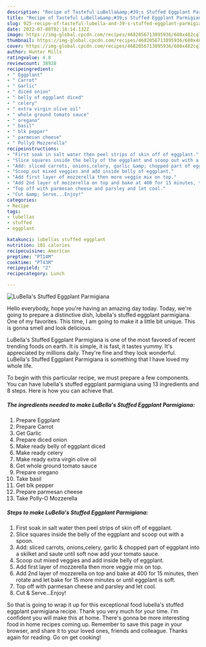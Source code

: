 ```yaml
---
description: "Recipe of Tasteful LuBella&amp;#39;s Stuffed Eggplant Parmigiana"
title: "Recipe of Tasteful LuBella&amp;#39;s Stuffed Eggplant Parmigiana"
slug: 925-recipe-of-tasteful-lubella-and-39-s-stuffed-eggplant-parmigiana
date: 2022-07-08T02:18:14.132Z
image: https://img-global.cpcdn.com/recipes/4682056713895936/680x482cq70/lubellas-stuffed-eggplant-parmigiana-recipe-main-photo.jpg
thumbnail: https://img-global.cpcdn.com/recipes/4682056713895936/680x482cq70/lubellas-stuffed-eggplant-parmigiana-recipe-main-photo.jpg
cover: https://img-global.cpcdn.com/recipes/4682056713895936/680x482cq70/lubellas-stuffed-eggplant-parmigiana-recipe-main-photo.jpg
author: Hunter Mills
ratingvalue: 4.8
reviewcount: 38928
recipeingredient:
- " Eggplant"
- " Carrot"
- " Garlic"
- " diced onion"
- " belly of eggplant diced"
- " celery"
- " extra virgin olive oil"
- " whole ground tomato sauce"
- " oregano"
- " basil"
- " blk pepper"
- " parmesan cheese"
- " PollyO Mozzerella"
recipeinstructions:
- "First soak in salt water then peel strips of skin off of eggplant."
- "Slice squares inside the belly of the eggplant and scoop out with a spoon."
- "Add: sliced carrots, onions,celery, garlic &amp; chopped part of eggplant into a skilket and saute until soft now add your tomato sauce."
- "Scoop out mixed veggies and add inside belly of eggplant."
- "Add first layer of mozzerella then more veggie mix on top."
- "Add 2nd layer of mozzerella on top and bake at 400 for 15 minutes, then rotate and let bake for 15 more minutes or until eggplant is soft."
- "Top off with parmesan cheese and parsley and let cool."
- "Cut &amp; Serve...Enjoy!"
categories:
- Recipe
tags:
- lubellas
- stuffed
- eggplant

katakunci: lubellas stuffed eggplant 
nutrition: 101 calories
recipecuisine: American
preptime: "PT14M"
cooktime: "PT43M"
recipeyield: "2"
recipecategory: Lunch

---
```



![LuBella&#39;s Stuffed Eggplant Parmigiana](https://img-global.cpcdn.com/recipes/4682056713895936/680x482cq70/lubellas-stuffed-eggplant-parmigiana-recipe-main-photo.jpg)

Hello everybody, hope you're having an amazing day today. Today, we're going to prepare a distinctive dish, lubella&#39;s stuffed eggplant parmigiana. One of my favorites. This time, I am going to make it a little bit unique. This is gonna smell and look delicious.

LuBella&#39;s Stuffed Eggplant Parmigiana is one of the most favored of recent trending foods on earth. It is simple, it is fast, it tastes yummy. It's appreciated by millions daily. They're fine and they look wonderful. LuBella&#39;s Stuffed Eggplant Parmigiana is something that I have loved my whole life.




To begin with this particular recipe, we must prepare a few components. You can have lubella&#39;s stuffed eggplant parmigiana using 13 ingredients and 8 steps. Here is how you can achieve that.

<!--inarticleads1-->

##### The ingredients needed to make LuBella&#39;s Stuffed Eggplant Parmigiana:

1. Prepare  Eggplant
1. Prepare  Carrot
1. Get  Garlic
1. Prepare  diced onion
1. Make ready  belly of eggplant diced
1. Make ready  celery
1. Make ready  extra virgin olive oil
1. Get  whole ground tomato sauce
1. Prepare  oregano
1. Take  basil
1. Get  blk pepper
1. Prepare  parmesan cheese
1. Take  Polly-O Mozzerella




<!--inarticleads2-->

##### Steps to make LuBella&#39;s Stuffed Eggplant Parmigiana:

1. First soak in salt water then peel strips of skin off of eggplant.
1. Slice squares inside the belly of the eggplant and scoop out with a spoon.
1. Add: sliced carrots, onions,celery, garlic &amp; chopped part of eggplant into a skilket and saute until soft now add your tomato sauce.
1. Scoop out mixed veggies and add inside belly of eggplant.
1. Add first layer of mozzerella then more veggie mix on top.
1. Add 2nd layer of mozzerella on top and bake at 400 for 15 minutes, then rotate and let bake for 15 more minutes or until eggplant is soft.
1. Top off with parmesan cheese and parsley and let cool.
1. Cut &amp; Serve...Enjoy!




So that is going to wrap it up for this exceptional food lubella&#39;s stuffed eggplant parmigiana recipe. Thank you very much for your time. I'm confident you will make this at home. There's gonna be more interesting food in home recipes coming up. Remember to save this page in your browser, and share it to your loved ones, friends and colleague. Thanks again for reading. Go on get cooking!
